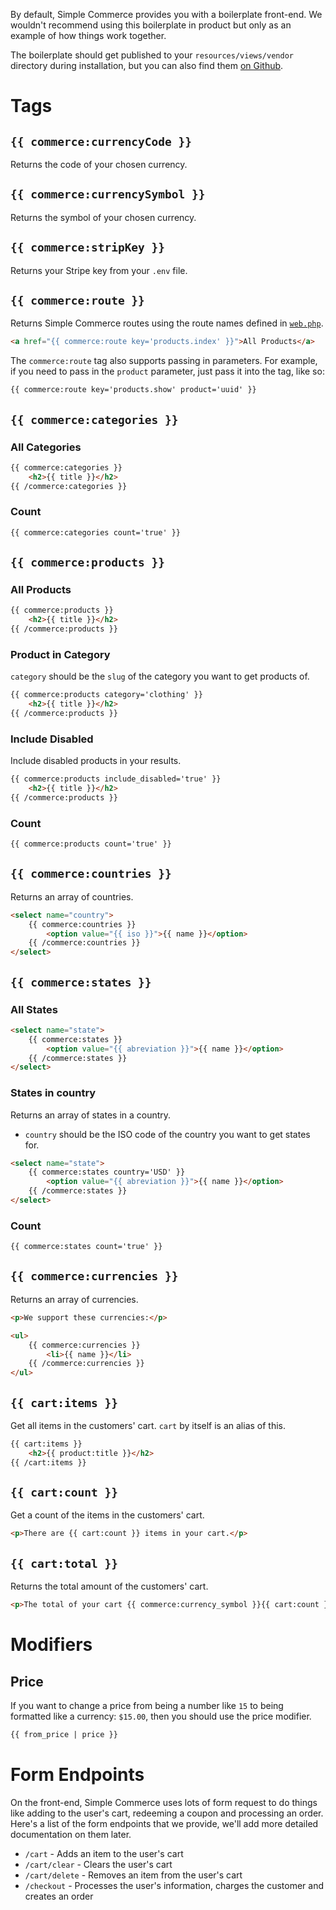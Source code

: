By default, Simple Commerce provides you with a boilerplate front-end. We wouldn't recommend using this boilerplate in product but only as an example of how things work together.

The boilerplate should get published to your `resources/views/vendor` directory during installation, but you can also find them [on Github](../resources/views/web).

# Tags

## `{{ commerce:currencyCode }}`

Returns the code of your chosen currency.

## `{{ commerce:currencySymbol }}`

Returns the symbol of your chosen currency.

## `{{ commerce:stripKey }}`

Returns your Stripe key from your `.env` file.

## `{{ commerce:route }}`

Returns Simple Commerce routes using the route names defined in [`web.php`](https://github.com/doublethreedigital/simple-commerce/blob/master/routes/web.php).

```html
<a href="{{ commerce:route key='products.index' }}">All Products</a> 
```

The `commerce:route` tag also supports passing in parameters. For example, if you need to pass in the `product` parameter, just pass it into the tag, like so:

```html
{{ commerce:route key='products.show' product='uuid' }}
```

## `{{ commerce:categories }}`

### All Categories

```html
{{ commerce:categories }}
    <h2>{{ title }}</h2>
{{ /commerce:categories }}
```

### Count

```html
{{ commerce:categories count='true' }}
```

## `{{ commerce:products }}`

### All Products

```html
{{ commerce:products }}
    <h2>{{ title }}</h2>
{{ /commerce:products }}
```

### Product in Category

`category` should be the `slug` of the category you want to get products of.

```html
{{ commerce:products category='clothing' }}
    <h2>{{ title }}</h2>
{{ /commerce:products }}
```

### Include Disabled

Include disabled products in your results.

```html
{{ commerce:products include_disabled='true' }}
    <h2>{{ title }}</h2>
{{ /commerce:products }}
```

### Count

```html
{{ commerce:products count='true' }}
```

## `{{ commerce:countries }}`

Returns an array of countries.

```html
<select name="country">
    {{ commerce:countries }}
        <option value="{{ iso }}">{{ name }}</option>
    {{ /commerce:countries }}
</select>
```

## `{{ commerce:states }}`

### All States

```html
<select name="state">
    {{ commerce:states }}
        <option value="{{ abreviation }}">{{ name }}</option>
    {{ /commerce:states }}
</select>
```

### States in country

Returns an array of states in a country.

* `country` should be the ISO code of the country you want to get states for.

```html
<select name="state">
    {{ commerce:states country='USD' }}
        <option value="{{ abreviation }}">{{ name }}</option>
    {{ /commerce:states }}
</select>
```

### Count

```html
{{ commerce:states count='true' }}
```

## `{{ commerce:currencies }}`

Returns an array of currencies.

```html
<p>We support these currencies:</p>

<ul>
    {{ commerce:currencies }}
        <li>{{ name }}</li>
    {{ /commerce:currencies }}
</ul>
```

## `{{ cart:items }}`

Get all items in the customers' cart. `cart` by itself is an alias of this.

```html
{{ cart:items }}
    <h2>{{ product:title }}</h2>
{{ /cart:items }}
```

## `{{ cart:count }}`

Get a count of the items in the customers' cart.

```html
<p>There are {{ cart:count }} items in your cart.</p>
```

## `{{ cart:total }}`

Returns the total amount of the customers' cart.

```html
<p>The total of your cart {{ commerce:currency_symbol }}{{ cart:count }}.</p>
```

# Modifiers

## Price

If you want to change a price from being a number like `15` to being formatted like a currency: `$15.00`, then you should use the price modifier.

```html
{{ from_price | price }}
```

# Form Endpoints

On the front-end, Simple Commerce uses lots of form request to do things like adding to the user's cart, redeeming a coupon and processing an order. Here's a list of the form endpoints that we provide, we'll add more detailed documentation on them later.

* `/cart` - Adds an item to the user's cart
* `/cart/clear` - Clears the user's cart
* `/cart/delete` - Removes an item from the user's cart
* `/checkout` - Processes the user's information, charges the customer and creates an order
